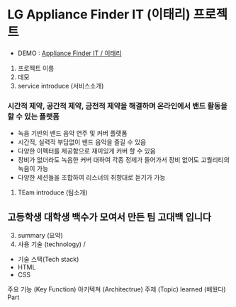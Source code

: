 # LG Appliance Finder IT (이태리) 프로젝트 

- DEMO : [Appliance Finder IT / 이태리](https://www.lg.com/uk/washing-machine/appliance-finder)

1. 프로젝트 이름
2. 데모
2. service introduce (서비스소개)
### 시간적 제약, 공간적 제약, 금전적 제약을 해결하며 온라인에서 밴드 활동을 할 수 있는 플랫폼
- 녹음 기반의 밴드 음악 연주 및 커버 플랫폼
- 시간적, 실력적 부담없이 밴드 음악을 즐길 수 있음
- 다양한 이펙터를 제공함으로 재미있게 커버 할 수 있음
- 장비가 없더라도 녹음한 커버 대하여 각종 정제가 들어가서 장비 없어도 고퀄리티의 녹음이 가능
- 다양한 세션들을 조합하여 리스너의 취향대로 듣기가 가능


1. TEam introduce (팀소개)
## 고등학생 대학생 백수가 모여서 만든 팀 고대백 입니다

3. summary (요약)
4. 사용 기술 (technology) / 
- 기술 스택(Tech stack)
- HTML
- CSS

주요 기능 (Key Function)
 아키텍쳐 (Architectrue)
주제 (Topic)
learned (배웠다)
Part


